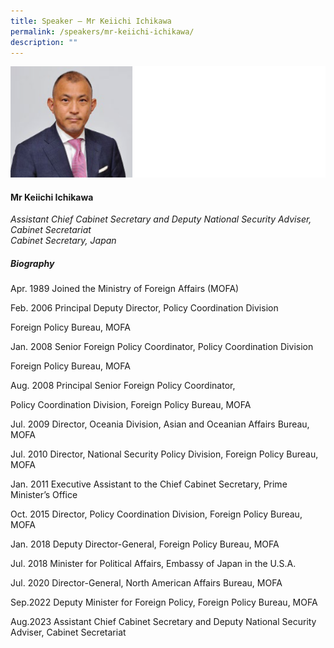 ```yaml
---
title: Speaker – Mr Keiichi Ichikawa
permalink: /speakers/mr-keiichi-ichikawa/
description: ""
---
```

![](/images/2023%20Speakers/keiichi%20ichikawa.png)

#### **Mr Keiichi Ichikawa**

*Assistant Chief Cabinet Secretary and Deputy National Security Adviser, Cabinet Secretariat <br>
Cabinet Secretary, Japan*


##### **Biography**
Apr. 1989 Joined the Ministry of Foreign Affairs (MOFA)  

Feb. 2006 Principal Deputy Director, Policy Coordination Division  

Foreign Policy Bureau, MOFA  

Jan. 2008 Senior Foreign Policy Coordinator, Policy Coordination Division  

Foreign Policy Bureau, MOFA  

Aug. 2008 Principal Senior Foreign Policy Coordinator,  

Policy Coordination Division, Foreign Policy Bureau, MOFA  

Jul. 2009 Director, Oceania Division, Asian and Oceanian Affairs Bureau, MOFA  

Jul. 2010 Director, National Security Policy Division, Foreign Policy Bureau, MOFA  

Jan. 2011 Executive Assistant to the Chief Cabinet Secretary, Prime Minister’s Office  

Oct. 2015 Director, Policy Coordination Division, Foreign Policy Bureau, MOFA  

Jan. 2018 Deputy Director-General, Foreign Policy Bureau, MOFA  

Jul. 2018 Minister for Political Affairs, Embassy of Japan in the U.S.A.  

Jul. 2020 Director-General, North American Affairs Bureau, MOFA  

Sep.2022 Deputy Minister for Foreign Policy, Foreign Policy Bureau, MOFA  

Aug.2023 Assistant Chief Cabinet Secretary and Deputy National Security Adviser, Cabinet Secretariat
